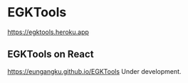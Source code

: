 # EGKTools

https://egktools.heroku.app

## EGKTools on React

https://eungangku.github.io/EGKTools
Under development.
